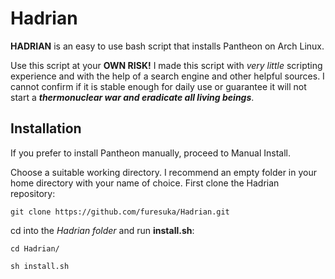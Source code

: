 # Hadrian
**HADRIAN** is an easy to use bash script that installs Pantheon on Arch Linux.

Use this script at your **OWN RISK!** I made this script with *very little* scripting experience and with the help of a search engine and other helpful sources. I cannot confirm if it is stable enough for daily use or guarantee it will not start a ***thermonuclear war and eradicate all living beings***.

## Installation
If you prefer to install Pantheon manually, proceed to Manual Install.

Choose a suitable working directory. I recommend an empty folder in your home directory with your name of choice.
First clone the Hadrian repository:

`git clone https://github.com/furesuka/Hadrian.git`

cd into the *Hadrian folder* and run **install.sh**:

`cd Hadrian/`


`sh install.sh`
